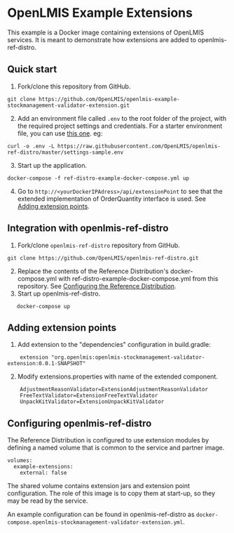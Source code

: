 # OpenLMIS Example Extensions
This example is a Docker image containing extensions of OpenLMIS services. It is meant to demonstrate how extensions are added to openlmis-ref-distro.


## Quick start
1. Fork/clone this repository from GitHub.
 ```shell
 git clone https://github.com/OpenLMIS/openlmis-example-stockmanagement-validator-extension.git
 ```
2. Add an environment file called `.env` to the root folder of the project, with the required 
project settings and credentials. For a starter environment file, you can use [this 
one](https://raw.githubusercontent.com/OpenLMIS/openlmis-ref-distro/master/settings-sample.env). eg:
 ```shell
 curl -o .env -L https://raw.githubusercontent.com/OpenLMIS/openlmis-ref-distro/master/settings-sample.env
 ```

3. Start up the application.
 ```shell
 docker-compose -f ref-distro-example-docker-compose.yml up
 ```
4. Go to `http://<yourDockerIPAdress>/api/extensionPoint` to see
that the extended implementation of OrderQuantity interface is used. See [Adding extension points](#extensionpoints).


## Integration with openlmis-ref-distro
1. Fork/clone `openlmis-ref-distro` repository from GitHub.
 ```shell
 git clone https://github.com/OpenLMIS/openlmis-ref-distro.git
 ```
2. Replace the contents of the Reference Distribution's docker-compose.yml with ref-distro-example-docker-compose.yml from this repository. 
See [Configuring the Reference Distribution](#configuringrefdistro).
3. Start up openlmis-ref-distro.
 ```shell
    docker-compose up
 ```
 
## <a name="extensionpoints">Adding extension points</a>
1. Add extension to the "dependencies" configuration in build.gradle:
```
    extension "org.openlmis:openlmis-stockmanagement-validator-extension:0.0.1-SNAPSHOT"
```
2. Modify extensions.properties with name of the extended component.
```
    AdjustmentReasonValidator=ExtensionAdjustmentReasonValidator
    FreeTextValidator=ExtensionFreeTextValidator
    UnpackKitValidator=ExtensionUnpackKitValidator
```


## <a name="configuringrefdistro">Configuring openlmis-ref-distro</a>
The Reference Distribution is configured to use extension modules by defining a named volume that is common to the service and partner image. 
```
volumes:
  example-extensions:
    external: false
```
The shared volume contains extension jars and extension point configuration. The role of this image is to copy them at start-up, so they may be read by the service.

An example configuration can be found in openlmis-ref-distro as `docker-compose.openlmis-stockmanagement-validator-extension.yml`.
